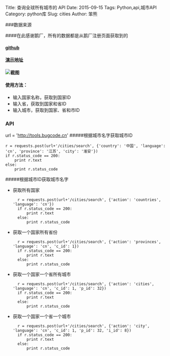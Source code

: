 Title: 查询全球所有城市的 API
Date: 2015-09-15
Tags: Python,api,城市API
Category: python库
Slug: cities
Author: 笨熊

###数据来源

####在此感谢鹅厂，所有的数据都是从鹅厂注册页面获取到的

#### [github](https://github.com/xiaochao/tools)
#### [演示地址](http://tools.bugcode.cn)
#### ![截图](http://7xlrq6.com1.z0.glb.clouddn.com/tools.png?attname=&e=1442249233&token=ylQC8EgbJjYVLBChocIRmkrAfslPi9tuwDU33kSF:4sBjITG6j1w8Z9jtlRvSdBB1KLg)
#### 使用方法：

* 输入国家名称，获取到国家ID
* 输入省，获取到国家和省ID
* 输入城市，获取到国家、省和市ID

### API

url = 'http://tools.bugcode.cn'
#####根据城市名字获取城市ID

    r = requests.post(url+'/cities/search', {'country': '中国', 'language': 'cn', 'province': '江苏', 'city': '淮安'})
    if r.status_code == 200:
        print r.text
    else:
        print r.status_code

#####根据城市ID获取城市名字
* 获取所有国家

        r = requests.post(url+'/cities/search', {'action': 'countries', 'language': 'cn'})
        if r.status_code == 200:
            print r.text
        else:
            print r.status_code
* 获取一个国家所有省份

        r = requests.post(url+'/cities/search', {'action': 'provinces', 'language': 'cn', 'c_id': 1})
        if r.status_code == 200:
            print r.text
        else:
            print r.status_code
            
* 获取一个国家一个省所有城市

        r = requests.post(url+'/cities/search', {'action': 'cities', 'language': 'cn', 'c_id': 1, 'p_id': 32})
        if r.status_code == 200:
            print r.text
        else:
            print r.status_code

* 获取一个国家一个省一个城市

        r = requests.post(url+'/cities/search', {'action': 'city', 'language': 'cn', 'c_id': 1, 'p_id': 32, 'i_id': 8})
        if r.status_code == 200:
            print r.text
        else:
            print r.status_code
